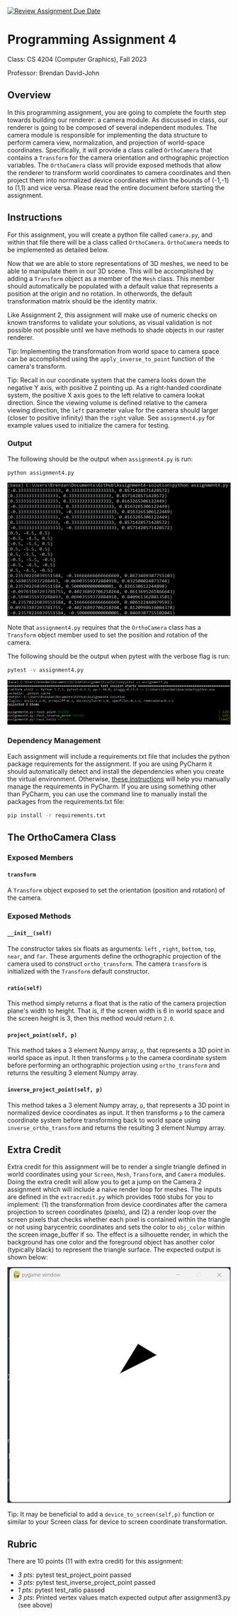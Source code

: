 [![Review Assignment Due Date](https://classroom.github.com/assets/deadline-readme-button-24ddc0f5d75046c5622901739e7c5dd533143b0c8e959d652212380cedb1ea36.svg)](https://classroom.github.com/a/1eNZ87i1)
# Programming Assignment 4

Class: CS 4204 (Computer Graphics), Fall 2023

Professor: Brendan David-John

## Overview

In this programming assignment, you are going to complete the fourth step towards building our renderer: a camera module. As discussed in class, our renderer is going to be composed of several independent modules. The camera module is responsible for implementing the data structure to perform camera view, normalization, and projection of world-space coordinates. Specifically, it will provide a class called `OrthoCamera` that contains a `Transform` for the camera orientation and orthographic projection variables. The `OrthoCamera` class will provide exposed methods that allow the renderer to transform world coordinates to camera coordinates and then project them into normalized device coordinates within the bounds of (-1,-1) to (1,1) and vice versa. Please read the entire document before starting the assignment.


## Instructions

For this assignment, you will create a python file called `camera.py`, and within that file there will be a class called `OrthoCamera`. `OrthoCamera` needs to be implemented as detailed below. 

Now that we are able to store representations of 3D meshes, we need to be able to manipulate them in our 3D scene. This will be accomplished by adding a `Transform` object as a member of the `Mesh` class. This member should automatically be populated with a default value that represents a position at the origin and no rotation. In otherwords, the default transformation matrix should be the identity matrix.

Like Assignment 2, this assignment will make use of numeric checks on known transforms to validate your solutions, as visual validation is not possible not possible until we have methods to shade objects in our raster renderer.

Tip: Implementing the transformation from world space to camera space can be accomplished using the `apply_inverse_to_point` function of the camera's transform.

Tip: Recall in our coordinate system that the camera looks down the negative Y axis, with positive Z pointing up. As a right-handed coordinate system, the positive X axis goes to the left relative to camera lookat direction. Since the viewing volume is defined relative to the camera viewing direction, the `left` parameter value for the camera should larger (closer to positive infinity) than the `right` value. See `assignment4.py` for example values used to initialize the camera for testing. 


### Output

The following should be the output when `assignment4.py` is run:

```bash
python assignment4.py
```

![default output](default_output.png)

Note that `assignment4.py` requires that the `OrthoCamera` class has a `Transform` object member used to set the position and rotation of the camera.

The following should be the output when pytest with the verbose flag is run:

```bash
pytest -v assignment4.py
```

![test output](tests_output.png)

### Dependency Management
Each assignment will include a requirements.txt file that includes the python package requirements for the assignment. If you are using PyCharm it should automatically detect and install the dependencies when you create the virtual environment. Otherwise, [these instructions](https://www.jetbrains.com/help/pycharm/managing-dependencies.html#configure-requirements) will help you manually manage the requirements in PyCharm. If you are using something other than PyCharm, you can use the command line to manually install the packages from the requirements.txt file:

```bash
pip install -r requirements.txt
```

## The OrthoCamera Class

### Exposed Members

#### `transform`
A `Transform` object exposed to set the orientation (position and rotation) of the camera.

### Exposed Methods

#### `__init__(self)`
The constructor takes six floats as arguments: `left` ,  `right`,  `bottom`,  `top`,  `near`, and `far`. These arguments define the orthographic projection of the camera used to construct `ortho_transform`. The camera `transform` is initialized with the `Transform` default constructor.

#### `ratio(self)`
This method simply returns a float that is the ratio of the camera projection plane's width to height. That is, if the screen width is 6 in world space and the screen height is 3, then this method would return `2.0`.

#### `project_point(self, p)`
This method takes a 3 element Numpy array, `p`, that represents a 3D point in world space as input. It then transforms `p` to the camera coordinate system before performing an orthographic projection using `ortho_transform` and returns the resulting 3 element Numpy array.

#### `inverse_project_point(self, p)`
This method takes a 3 element Numpy array, `p`, that represents a 3D point in normalized device coordinates as input. It then transforms `p` to the camera coordinate system before transforming back to world space using `inverse_ortho_transform` and returns the resulting 3 element Numpy array.

## Extra Credit
Extra credit for this assignment will be to render a single triangle defined in world coordinates using your `Screen`, `Mesh`, `Transform`, and `Camera` modules. Doing the extra credit will allow you to get a jump on the Camera 2 assignment which will include a naive render loop for meshes. The inputs are defined in the `extracredit.py` which provides `TODO` stubs for you to implement: (1) the transformation from device coordinates after the camera projection to screen coordinates (pixels), and (2) a render loop over the screen pixels that checks whether each pixel is contained within the triangle or not using barycentric coordinates and sets the color to `obj_color` within the screen image_buffer if so. The effect is a silhouette render, in which the background has one color and the foreground object has another color (typically black) to represent the triangle surface. The expected output is shown below:

![extra credit output](extracredit_output.png)

Tip: It may be beneficial to add a `device_to_screen(self,p)` function or similar to your Screen class for device to screen coordinate transformation.

## Rubric
There are 10 points (11 with extra credit) for this assignment:
- *3 pts*: pytest test_project_point passed
- *3 pts*: pytest test_inverse_project_point passed
- *1 pts*: pytest test_ratio passed
- *3 pts*: Printed vertex values match expected output after assignment3.py (see above)
